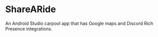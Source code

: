 # ShareARide
An Android Studio carpool app that has Google maps and Discord Rich Presence integrations.
